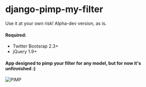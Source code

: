 django-pimp-my-filter
=====================

Use it at your own risk! Alpha-dev version, as is.

#### Required: 
- Twitter Bootsrap 2.3+
- jQuery 1.9+

#### App designed to pimp your filter for any model, but for now it's unfinnished :)

![PIMP](https://raw.github.com/fynjah/django-pimp-my-filter/master/filter_manager/static/Untitled.png "PIMP")
